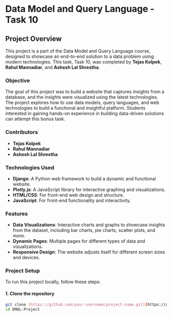 # Data Model and Query Language - Task 10

## Project Overview

This project is a part of the Data Model and Query Language course, designed to showcase an end-to-end solution to a data problem using modern technologies. This task, Task 10, was completed by **Tejas Kolpek**, **Rahul Mannadiar**, and **Ashesh Lal Shrestha**.

### Objective

The goal of this project was to build a website that captures insights from a database, and the insights were visualized using the latest technologies. The project explores how to use data models, query languages, and web technologies to build a functional and insightful platform. Students interested in gaining hands-on experience in building data-driven solutions can attempt this bonus task.

### Contributors

- **Tejas Kolpek**
- **Rahul Mannadiar**
- **Ashesh Lal Shrestha**
### Technologies Used

- **Django**: A Python web framework to build a dynamic and functional website.
- **Plotly.js**: A JavaScript library for interactive graphing and visualizations.
- **HTML/CSS**: For front-end web design and structure.
- **JavaScript**: For front-end functionality and interactivity.

### Features

- **Data Visualizations**: Interactive charts and graphs to showcase insights from the dataset, including bar charts, pie charts, scatter plots, and more.
- **Dynamic Pages**: Multiple pages for different types of data and visualizations.
- **Responsive Design**: The website adjusts itself for different screen sizes and devices.

### Project Setup

To run this project locally, follow these steps:

#### 1. Clone the repository

```bash
git clone [https://github.com/your-username/project-name.git](https://github.com/asheshh-lal/DMQL-Project.git)
cd DMQL-Project
